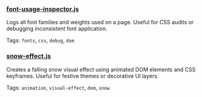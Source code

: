### [font-usage-inspector.js](./font-usage-inspector.js)

Logs all font families and weights used on a page. Useful for CSS audits or debugging inconsistent font application.

Tags: `fonts`, `css`, `debug`, `dom`

### [snow-effect.js](./snow-effect.js)

Creates a falling snow visual effect using animated DOM elements and CSS keyframes. Useful for festive themes or decorative UI layers.  

Tags: `animation`, `visual-effect`, `dom`, `snow`
